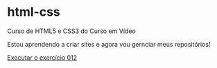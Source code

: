 # html-css
 Curso de HTML5 e CSS3 do Curso em Vídeo

Estou aprendendo a criar sites e agora vou gernciar meus repositórios!

<a href="https://henriquestolle.github.io/html-css/exercicios/ex012/index.html">Executar o exercício 012</a>
